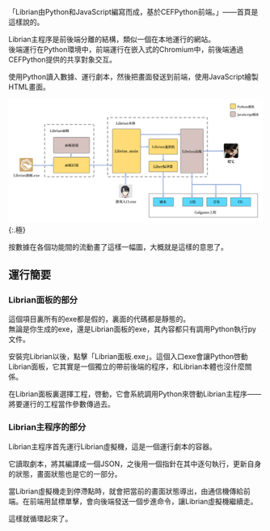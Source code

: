 「Librian由Python和JavaScript編寫而成，基於CEFPython前端。」——首頁是這樣說的。

Librian主程序是前後端分離的結構，類似一個在本地運行的網站。  
後端運行在Python環境中，前端運行在嵌入式的Chromium中，前後端通過CEFPython提供的共享對象交互。

使用Python讀入數據、運行劇本，然後把畫面發送到前端，使用JavaScript繪製HTML畫面。

![結構.png](結構.png){:.極}  

按數據在各個功能間的流動畫了這樣一幅圖，大概就是這樣的意思了。

## 運行簡要

### Librian面板的部分

這個項目裏所有的exe都是假的，裏面的代碼都是靜態的。  
無論是你生成的exe，還是Librian面板的exe，其內容都只有調用Python執行py文件。

安裝完Librian以後，點擊「Librian面板.exe」。這個入口exe會讓Python啓動Librian面板，它其實是一個獨立的帶前後端的程序，和Librian本體也沒什麼關係。

在Librian面板裏選擇工程，啓動，它會系統調用Python來啓動Librian主程序——將要運行的工程當作參數傳過去。

### Librian主程序的部分

Librian主程序首先運行Librian虛擬機，這是一個運行劇本的容器。

它讀取劇本，將其編譯成一個JSON，之後用一個指針在其中逐句執行，更新自身的狀態，畫面狀態也是它的一部分。

當Librian虛擬機走到停滯點時，就會把當前的畫面狀態導出，由通信機傳給前端。在前端用鼠標單擊，會向後端發送一個步進命令，讓Librian虛擬機繼續走。

這樣就循環起來了。
